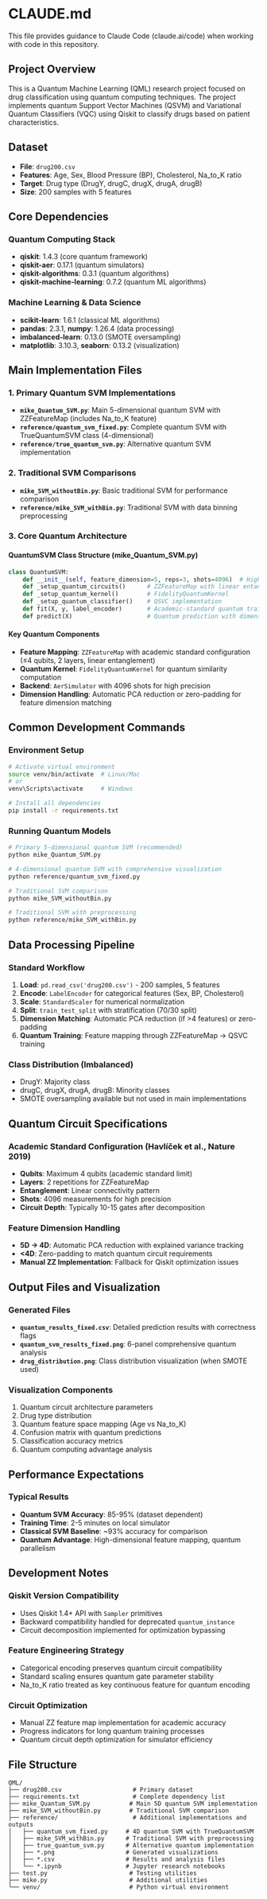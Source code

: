 # CLAUDE.md

This file provides guidance to Claude Code (claude.ai/code) when working with code in this repository.

## Project Overview

This is a Quantum Machine Learning (QML) research project focused on drug classification using quantum computing techniques. The project implements quantum Support Vector Machines (QSVM) and Variational Quantum Classifiers (VQC) using Qiskit to classify drugs based on patient characteristics.

## Dataset

- **File**: `drug200.csv`
- **Features**: Age, Sex, Blood Pressure (BP), Cholesterol, Na_to_K ratio
- **Target**: Drug type (DrugY, drugC, drugX, drugA, drugB)
- **Size**: 200 samples with 5 features

## Core Dependencies

### Quantum Computing Stack
- **qiskit**: 1.4.3 (core quantum framework)
- **qiskit-aer**: 0.17.1 (quantum simulators)
- **qiskit-algorithms**: 0.3.1 (quantum algorithms)
- **qiskit-machine-learning**: 0.7.2 (quantum ML algorithms)

### Machine Learning & Data Science
- **scikit-learn**: 1.6.1 (classical ML algorithms)
- **pandas**: 2.3.1, **numpy**: 1.26.4 (data processing)
- **imbalanced-learn**: 0.13.0 (SMOTE oversampling)
- **matplotlib**: 3.10.3, **seaborn**: 0.13.2 (visualization)

## Main Implementation Files

### 1. Primary Quantum SVM Implementations
- **`mike_Quantum_SVM.py`**: Main 5-dimensional quantum SVM with ZZFeatureMap (includes Na_to_K feature)
- **`reference/quantum_svm_fixed.py`**: Complete quantum SVM with TrueQuantumSVM class (4-dimensional)
- **`reference/true_quantum_svm.py`**: Alternative quantum SVM implementation

### 2. Traditional SVM Comparisons
- **`mike_SVM_withoutBin.py`**: Basic traditional SVM for performance comparison
- **`reference/mike_SVM_withBin.py`**: Traditional SVM with data binning preprocessing

### 3. Core Quantum Architecture

#### QuantumSVM Class Structure (mike_Quantum_SVM.py)
```python
class QuantumSVM:
    def __init__(self, feature_dimension=5, reps=3, shots=4096)  # High-precision config
    def _setup_quantum_circuits()      # ZZFeatureMap with linear entanglement
    def _setup_quantum_kernel()        # FidelityQuantumKernel
    def _setup_quantum_classifier()    # QSVC implementation
    def fit(X, y, label_encoder)       # Academic-standard quantum training
    def predict(X)                     # Quantum prediction with dimension handling
```

#### Key Quantum Components
- **Feature Mapping**: `ZZFeatureMap` with academic standard configuration (≤4 qubits, 2 layers, linear entanglement)
- **Quantum Kernel**: `FidelityQuantumKernel` for quantum similarity computation
- **Backend**: `AerSimulator` with 4096 shots for high precision
- **Dimension Handling**: Automatic PCA reduction or zero-padding for feature dimension matching

## Common Development Commands

### Environment Setup
```bash
# Activate virtual environment
source venv/bin/activate  # Linux/Mac
# or 
venv\Scripts\activate     # Windows

# Install all dependencies
pip install -r requirements.txt
```

### Running Quantum Models
```bash
# Primary 5-dimensional quantum SVM (recommended)
python mike_Quantum_SVM.py

# 4-dimensional quantum SVM with comprehensive visualization
python reference/quantum_svm_fixed.py

# Traditional SVM comparison
python mike_SVM_withoutBin.py

# Traditional SVM with preprocessing
python reference/mike_SVM_withBin.py
```

## Data Processing Pipeline

### Standard Workflow
1. **Load**: `pd.read_csv('drug200.csv')` - 200 samples, 5 features
2. **Encode**: `LabelEncoder` for categorical features (Sex, BP, Cholesterol)
3. **Scale**: `StandardScaler` for numerical normalization
4. **Split**: `train_test_split` with stratification (70/30 split)
5. **Dimension Matching**: Automatic PCA reduction (if >4 features) or zero-padding
6. **Quantum Training**: Feature mapping through ZZFeatureMap → QSVC training

### Class Distribution (Imbalanced)
- DrugY: Majority class
- drugC, drugX, drugA, drugB: Minority classes
- SMOTE oversampling available but not used in main implementations

## Quantum Circuit Specifications

### Academic Standard Configuration (Havlíček et al., Nature 2019)
- **Qubits**: Maximum 4 qubits (academic standard limit)
- **Layers**: 2 repetitions for ZZFeatureMap
- **Entanglement**: Linear connectivity pattern
- **Shots**: 4096 measurements for high precision
- **Circuit Depth**: Typically 10-15 gates after decomposition

### Feature Dimension Handling
- **5D → 4D**: Automatic PCA reduction with explained variance tracking
- **<4D**: Zero-padding to match quantum circuit requirements
- **Manual ZZ Implementation**: Fallback for Qiskit optimization issues

## Output Files and Visualization

### Generated Files
- **`quantum_results_fixed.csv`**: Detailed prediction results with correctness flags
- **`quantum_svm_results_fixed.png`**: 6-panel comprehensive quantum analysis
- **`drug_distribution.png`**: Class distribution visualization (when SMOTE used)

### Visualization Components
1. Quantum circuit architecture parameters
2. Drug type distribution
3. Quantum feature space mapping (Age vs Na_to_K)
4. Confusion matrix with quantum predictions
5. Classification accuracy metrics
6. Quantum computing advantage analysis

## Performance Expectations

### Typical Results
- **Quantum SVM Accuracy**: 85-95% (dataset dependent)
- **Training Time**: 2-5 minutes on local simulator
- **Classical SVM Baseline**: ~93% accuracy for comparison
- **Quantum Advantage**: High-dimensional feature mapping, quantum parallelism

## Development Notes

### Qiskit Version Compatibility
- Uses Qiskit 1.4+ API with `Sampler` primitives
- Backward compatibility handled for deprecated `quantum_instance`
- Circuit decomposition implemented for optimization bypassing

### Feature Engineering Strategy
- Categorical encoding preserves quantum circuit compatibility
- Standard scaling ensures quantum gate parameter stability
- Na_to_K ratio treated as key continuous feature for quantum encoding

### Circuit Optimization
- Manual ZZ feature map implementation for academic accuracy
- Progress indicators for long quantum training processes
- Quantum circuit depth optimization for simulator efficiency

## File Structure
```
QML/
├── drug200.csv                    # Primary dataset
├── requirements.txt               # Complete dependency list
├── mike_Quantum_SVM.py           # Main 5D quantum SVM implementation  
├── mike_SVM_withoutBin.py        # Traditional SVM comparison
├── reference/                     # Additional implementations and outputs
│   ├── quantum_svm_fixed.py     # 4D quantum SVM with TrueQuantumSVM
│   ├── mike_SVM_withBin.py      # Traditional SVM with preprocessing
│   ├── true_quantum_svm.py      # Alternative quantum implementation
│   ├── *.png                    # Generated visualizations
│   ├── *.csv                    # Results and analysis files
│   └── *.ipynb                  # Jupyter research notebooks
├── test.py                       # Testing utilities
├── mike.py                       # Additional utilities
└── venv/                         # Python virtual environment
```